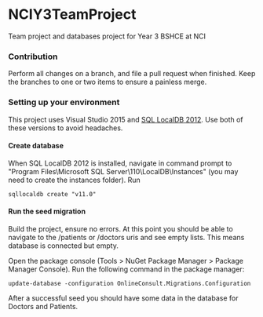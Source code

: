 # NCIY3TeamProject
Team project and databases project for Year 3 BSHCE at NCI

### Contribution
Perform all changes on a branch, and file a pull request when finished. Keep the branches to one or two items to ensure a painless merge.

### Setting up your environment
This project uses Visual Studio 2015 and [SQL LocalDB 2012](https://www.microsoft.com/en-ie/download/details.aspx?id=29062). Use both of these versions to avoid headaches.

#### Create database
When SQL LocalDB 2012 is installed, navigate in command prompt to "Program Files\Microsoft SQL Server\110\LocalDB\Instances" (you may need to create the instances folder).
Run

    sqllocaldb create "v11.0"

#### Run the seed migration
Build the project, ensure no errors. At this point you should be able to navigate to the /patients or /doctors uris and see empty lists. This means database is connected but empty.

Open the package console (Tools > NuGet Package Manager > Package Manager Console). Run the following command in the package manager:

    update-database -configuration OnlineConsult.Migrations.Configuration

After a successful seed you should have some data in the database for Doctors and Patients.
